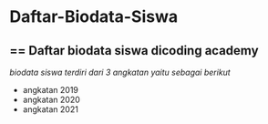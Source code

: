 # Daftar-Biodata-Siswa
==
Daftar biodata siswa dicoding academy
--
*biodata siswa terdiri dari 3 angkatan yaitu sebagai berikut*
- angkatan 2019
- angkatan 2020
- angkatan 2021
